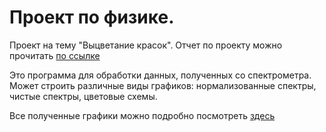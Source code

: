 # Проект по физике.

Проект на тему "Выцветание красок". Отчет по проекту можно прочитать [по ссылке](https://drive.google.com/file/d/1pOhgTjE9pWW-PguzkqqSmTTzLplKANuu/view?usp=sharing)

Это программа для обработки данных, полученных со спектрометра. Может строить различные виды графиков: нормализованные спектры, чистые спектры, цветовые схемы. 

Все полученные графики можно подробно посмотреть [здесь](https://github.com/Ulyana75/physics_project/tree/master/graphics)
